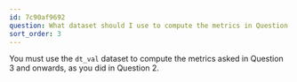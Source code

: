 ```yaml
---
id: 7c90af9692
question: What dataset should I use to compute the metrics in Question 3
sort_order: 3
---
```


You must use the `dt_val` dataset to compute the metrics asked in Question 3 and onwards, as you did in Question 2.